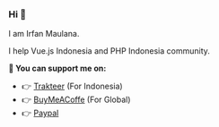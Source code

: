 ### Hi 👋

I am Irfan Maulana.

I help Vue.js Indonesia and PHP Indonesia community.

**🙌 You can support me on:**

- 👉 [Trakteer](https://trakteer.id/mazipan) (For Indonesia)
- 👉 [BuyMeACoffe](https://www.buymeacoffee.com/mazipan) (For Global)
- 👉 [Paypal](https://www.paypal.me/mazipan)
